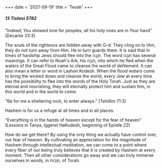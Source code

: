 +++
date = '2021-09-19'
title = 'Tevah'
+++

##### 13 Tishrei 5782

"Indeed, You showed love for peoples; all his holy ones are in Your hand" (Devarim 33:3)

The souls of the righteous are hidden away with G-d. They cling on to Him, they do not turn away from Him. He in turn guards them. It is said that in times of hardship Jews should flee into the תֵבָה. The word תֵבָה has several meanings. It can refer to Noah's Ark, his תֵבָה, into which he fled when the waters of the Great Flood came to cleanse the world of defilement. It can also mean a letter or word in Lashon Kodesh. When the flood waters come to bring the wicked down and cleanse the world, every Jew at every time has the possibility to flee into the words of the Holy Torah. Just as they are eternal and nourishing, they will eternally protect him and sustain him, in this world and in the world to come.

"Be for me a sheltering rock, to enter always." (Tehillim 71:3)

Hashem is for us a refuge at all times and in all places.

"Everything is in the hands of heaven except for the fear of heaven" (Lessons in Tanya,  Iggeret HaKodesh, beginning of Epistle 22)

How do we get there? By using the only thing we actually have control over, our fear of heaven. By cultivating an appreciation for the magnitude of Hashem through intellectual meditation, we can come to a point where every fiber of our being truly believes that it is created by Hashem at every moment. Then all other considerations go away and we can truly immerse ourselves in words, in תֵּבוֹת, of Torah.
